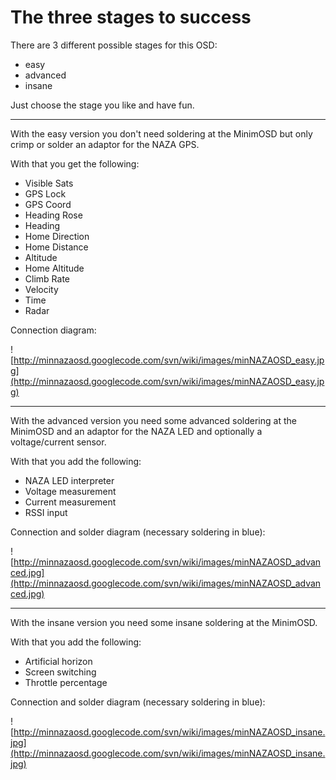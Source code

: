 # The three stages to success #


There are 3 different possible stages for this OSD:

  * easy
  * advanced
  * insane

Just choose the stage you like and have fun.


---


With the easy version you don't need soldering at the MinimOSD but only crimp or solder an adaptor for the NAZA GPS.

With that you get the following:

  * Visible Sats
  * GPS Lock
  * GPS Coord
  * Heading Rose
  * Heading
  * Home Direction
  * Home Distance
  * Altitude
  * Home Altitude
  * Climb Rate
  * Velocity
  * Time
  * Radar

Connection diagram:

![http://minnazaosd.googlecode.com/svn/wiki/images/minNAZAOSD_easy.jpg](http://minnazaosd.googlecode.com/svn/wiki/images/minNAZAOSD_easy.jpg)


---


With the advanced version you need some advanced soldering at the MinimOSD and an adaptor for the NAZA LED and optionally a voltage/current sensor.

With that you add the following:

  * NAZA LED interpreter
  * Voltage measurement
  * Current measurement
  * RSSI input

Connection and solder diagram (necessary soldering in blue):

![http://minnazaosd.googlecode.com/svn/wiki/images/minNAZAOSD_advanced.jpg](http://minnazaosd.googlecode.com/svn/wiki/images/minNAZAOSD_advanced.jpg)


---


With the insane version you need some insane soldering at the MinimOSD.

With that you add the following:

  * Artificial horizon
  * Screen switching
  * Throttle percentage

Connection and solder diagram (necessary soldering in blue):

![http://minnazaosd.googlecode.com/svn/wiki/images/minNAZAOSD_insane.jpg](http://minnazaosd.googlecode.com/svn/wiki/images/minNAZAOSD_insane.jpg)